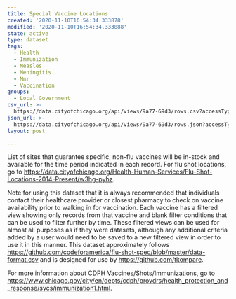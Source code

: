 ```yaml
---
title: Special Vaccine Locations
created: '2020-11-10T16:54:34.333878'
modified: '2020-11-10T16:54:34.333888'
state: active
type: dataset
tags:
  - Health
  - Immunization
  - Measles
  - Meningitis
  - Mmr
  - Vaccination
groups:
  - Local Government
csv_url: >-
  https://data.cityofchicago.org/api/views/9a77-69d3/rows.csv?accessType=DOWNLOAD
json_url: >-
  https://data.cityofchicago.org/api/views/9a77-69d3/rows.json?accessType=DOWNLOAD
layout: post

---
```

List of sites that guarantee specific, non-flu vaccines will be in-stock and available for the time period indicated in each record. For flu shot locations, go to https://data.cityofchicago.org/Health-Human-Services/Flu-Shot-Locations-2014-Present/w3hg-pyhz.

Note for using this dataset that it is always recommended that individuals contact their healthcare provider or closest pharmacy to check on vaccine availability prior to walking in for vaccination. Each vaccine has a filtered view showing only records from that vaccine and blank filter conditions that can be used to filter further by time. These filtered views can be used for almost all purposes as if they were datasets, although any additional criteria added by a user would need to be saved to a new filtered view in order to use it in this manner. This dataset approximately follows https://github.com/codeforamerica/flu-shot-spec/blob/master/data-format.csv and is designed for use by https://github.com/tkompare.

For more information about CDPH Vaccines/Shots/Immunizations, go to https://www.chicago.gov/city/en/depts/cdph/provdrs/health_protection_and_response/svcs/immunization1.html.
